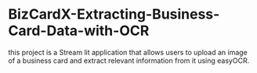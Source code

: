 # BizCardX-Extracting-Business-Card-Data-with-OCR
this project is a  Stream lit application that allows users to upload an image of a business card and extract relevant information from it using easyOCR.
